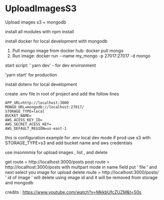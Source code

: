 # UploadImagesS3
Upload  images s3 + mongodb

install all modules with npm install

install docker for local development with mongodb

1. Pull mongo image from docker hub: docker pull mongo
2. Run image: docker run --name my_mongo -p 27017:27017 -d mongo

start script: ' yarn dev'   - for dev environment

'yarn start' for production

install dotenv for local development


create .env file in root of project and add the follow lines

````
APP_URL=http://localhost:3000
MONGO_URL=mongodb://localhost:27017/   
STORAGE_TYPE=local
BUCKET_NAME=
AWS_ACESS_KEY_ID=
AWS_SECRET_ACESS_KEY=
AWS_DEFAULT_REGION=us-east-1
````
this is configuration example for  .env  local dev mode if prod use s3 with  STORAGE_TYPE=s3
and add bucket name and aws credentials 

use insonmmia for upload images , list , and delete 

get route = http://localhost:3000/posts
post route = http://localhost:3000/posts  with multpart mode  in name field put ' file '  and next select you image for upload
delete route = http://localhost:3000/posts/ ' id of image ' will delete using image id  and it will be removed from storage and mongodb

credits : https://www.youtube.com/watch?v=MkkbUfcZUZM&t=50s
